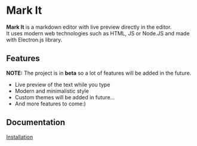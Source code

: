 # Mark It

**Mark It** is a markdown editor with live preview directly in the editor.  
It uses modern web technologies such as HTML, JS or Node.JS and made with Electron.js library.

## Features

**NOTE:** The project is in **beta** so a lot of features will be added in the future.

-   Live preview of the text while you type
-   Modern and minimalistic style
-   Custom themes will be added in future...
-   And more features to come:)

## Documentation
[Installation](https://github.com/L33dy/mark-it/blob/master/docs/installation.md)
